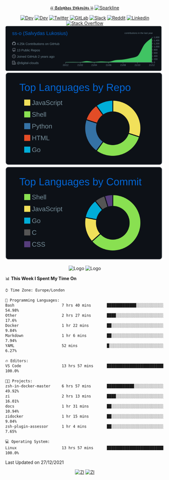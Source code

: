 <div align="center">
  
[⦑⦑ 𝕾𝖆𝖑𝖛𝖞𝖉𝖆𝖘 𝕷𝖚𝖐𝖔𝖘𝖎𝖚𝖘 ⦒⦒](https://git.io/JJwwg) [![Sparkline](https://stars.medv.io/Naereen/badges.svg)](https://stars.medv.io/z-shell/zi)
  
[![Dev](https://img.shields.io/badge/-G-222222?style=flat-square&logo=g.dev&logoColor=white&link=https://g.dev/sall)](https://g.dev/sall)
[![Dev](https://img.shields.io/badge/-DEV-222222?style=flat-square&logo=dev.to&logoColor=white&link=https://dev.to/sso/)](https://dev.to/sso/)
[![Twitter](https://img.shields.io/badge/-Twitter-222222?style=flat-square&logo=twitter&logoColor=white&link=https://twitter.com/salldc/)](https://twitter.com/salldc/)
[![GitLab](https://img.shields.io/badge/-GitLab-222222?style=flat-square&logo=GitLab&logoColor=white&link=https://gitlab.com/ss-o/)](https://gitlab.com/ss-o/)
[![Slack](https://img.shields.io/badge/-Slack-222222?style=flat-square&logo=Slack&logoColor=white&link=https://digital-teams.slack.com/)](https://digital-teams.slack.com/)
[![Reddit](https://img.shields.io/badge/-Reddit-222222?style=flat-square&logo=Reddit&logoColor=white&link=https://https://www.reddit.com/user/ss-o/)](https://www.reddit.com/user/ss-o/)
[![Linkedin](https://img.shields.io/badge/-LinkedIn-222222?style=flat-square&logo=Linkedin&logoColor=white&link=https://www.linkedin.com/in/digital-clouds/)](https://www.linkedin.com/in/digital-clouds/)
[![Stack Overflow](https://img.shields.io/badge/-Stack%20Overflow-222222?style=flat-square&logo=stack-overflow&logoColor=white&link=https://stackoverflow.com/users/13893752/salvydas-lukosius)](https://stackoverflow.com/users/13893752/salvydas-lukosius)
[![Proofile Details](https://raw.githubusercontent.com/ss-o/ss-o/main/profile-summary-card-output/github_dark/0-profile-details.svg)](https://github.com/vn7n24fzkq/github-profile-summary-cards)
[![Repo PerLanguage](https://raw.githubusercontent.com/ss-o/ss-o/main/profile-summary-card-output/github_dark/1-repos-per-language.svg)](https://github.com/vn7n24fzkq/github-profile-summary-cards) 
[![Commit per Language](https://raw.githubusercontent.com/ss-o/ss-o/main/profile-summary-card-output/github_dark/2-most-commit-language.svg)](https://github.com/vn7n24fzkq/github-profile-summary-cards)

</div>  
<div align="center">
<img src="https://github-readme-streak-stats.herokuapp.com/?user=ss-o&theme=blue-green" alt="Logo" width="400" height="200"></img>
<img src="https://github-readme-stats.vercel.app/api?username=ss-o&theme=blue-green" alt="Logo" width="400" height="200"></img>
</div>

<!--START_SECTION:waka-->
📊 **This Week I Spent My Time On** 

```text
⌚︎ Time Zone: Europe/London

💬 Programming Languages: 
Bash                     7 hrs 40 mins       █████████████░░░░░░░░░░░░   54.98% 
Other                    2 hrs 27 mins       ████░░░░░░░░░░░░░░░░░░░░░   17.6% 
Docker                   1 hr 22 mins        ██░░░░░░░░░░░░░░░░░░░░░░░   9.84% 
Markdown                 1 hr 6 mins         ██░░░░░░░░░░░░░░░░░░░░░░░   7.94% 
YAML                     52 mins             █░░░░░░░░░░░░░░░░░░░░░░░░   6.27%

🔥 Editors: 
VS Code                  13 hrs 57 mins      █████████████████████████   100.0%

🐱‍💻 Projects: 
zsh-in-docker-master     6 hrs 57 mins       ████████████░░░░░░░░░░░░░   49.92% 
zi                       2 hrs 13 mins       ████░░░░░░░░░░░░░░░░░░░░░   16.01% 
docs                     1 hr 31 mins        ██░░░░░░░░░░░░░░░░░░░░░░░   10.94% 
zidocker                 1 hr 15 mins        ██░░░░░░░░░░░░░░░░░░░░░░░   9.04% 
zsh-plugin-assessor      1 hr 4 mins         ██░░░░░░░░░░░░░░░░░░░░░░░   7.65%

💻 Operating System: 
Linux                    13 hrs 57 mins      █████████████████████████   100.0%

```


 Last Updated on 27/12/2021
<!--END_SECTION:waka-->

<div align=center>

  [![ZI](https://github-readme-stats.vercel.app/api/pin/?username=z-shell&repo=z-a-meta-plugins&card_width=150&theme=blue-green&layout=compact)](
https://github.com/z-shell/z-a-meta-plugins)
  [![ZI](https://github-readme-stats.vercel.app/api/pin/?username=z-shell&repo=zi&card_width=150&theme=blue-green&layout=compact)](
https://github.com/z-shell/zi)


</div>
